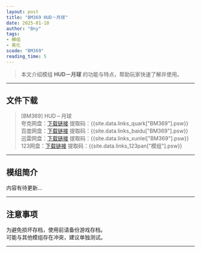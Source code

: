 ```yaml
---
layout: post
title: "BM369 HUD－月球"
date: 2025-01-10
author: "Bny"
tags: 
- 模组
- 美化
scode: "BM369"
reading_time: 5
---
```


> 本文介绍模组 **HUD－月球** 的功能与特点，帮助玩家快速了解并使用。

---

## 文件下载

> [BM369] HUD－月球  
夸克网盘：[下载链接]({{site.data.links_quark["BM369"].url}}) 提取码：{{site.data.links_quark["BM369"].psw}}  
百度网盘：[下载链接]({{site.data.links_baidu["BM369"].url}}) 提取码：{{site.data.links_baidu["BM369"].psw}}  
迅雷网盘：[下载链接]({{site.data.links_xunlei["BM369"].url}}) 提取码：{{site.data.links_xunlei["BM369"].psw}}  
123网盘：[下载链接]({{site.data.links_123pan["模组"].url}}) 提取码：{{site.data.links_123pan["模组"].psw}}  

---

## 模组简介

>  
内容有待更新...  

---

## 注意事项

>  
为避免损坏存档，使用前请备份游戏存档。  
可能与其他模组存在冲突，建议单独测试。  

---

